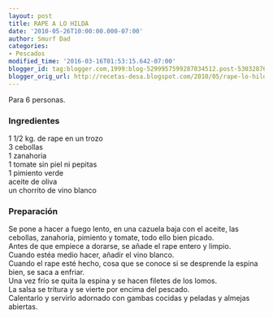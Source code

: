 ```yaml
---
layout: post
title: RAPE A LO HILDA
date: '2010-05-26T10:00:00.000-07:00'
author: Smurf Dad
categories:
- Pescados
modified_time: '2016-03-16T01:53:15.642-07:00'
blogger_id: tag:blogger.com,1999:blog-5299957599287034512.post-5303287660060075660
blogger_orig_url: http://recetas-desa.blogspot.com/2010/05/rape-lo-hilda.html
---
```


Para 6 personas.<br><h3>Ingredientes</h3><p>1 1/2 kg. de rape en un trozo<br/>3 cebollas<br/>1 zanahoria<br/>1 tomate sin piel ni pepitas<br/>1 pimiento verde<br/>aceite de oliva<br/>un chorrito de vino blanco</p><h3>Preparaci&oacute;n</h3><p>Se pone a hacer a fuego lento, en una cazuela baja con el aceite, las cebollas, zanahoria, pimiento y tomate, todo ello bien picado.<br/>Antes de que empiece a dorarse, se a&ntilde;ade el rape entero y limpio.<br/>Cuando est&eacute;a medio hacer, a&ntilde;adir el vino blanco.<br/>Cuando el rape est&eacute; hecho, cosa que se conoce si se desprende la espina bien, se saca a enfriar.<br/>Una vez fr&iacute;o se quita la espina y se hacen filetes de los lomos.<br/>La salsa se tritura y se vierte por encima del pescado.<br/>Calentarlo y servirlo adornado con gambas cocidas y peladas y almejas abiertas.</p>